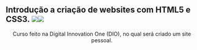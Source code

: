 <h2>Introdução a criação de websites com HTML5 e CSS3. <img src="https://img.shields.io/badge/HTML5-E34F26?style=for-the-badge&logo=html5&logoColor=white"><img src="https://img.shields.io/badge/CSS-239120?&style=for-the-badge&logo=css3&logoColor=white"></h2>

<p align="center">Curso feito na Digital Innovation One (DIO), no qual será criado um site pessoal.</p>

